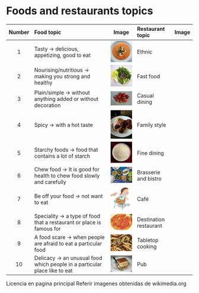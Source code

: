 # **Foods and restaurants topics**

**Number** |**Food topic** | **Image** | **Restaurant topic** | **Image**
:--: |:-- | :--: | :-- | :--:
1 | Tasty -> delicious, appetizing, good to eat |![](https://github.com/fgcoca/English-topics/blob/master/128px/Tasty.jpg) | Ethnic | ![]()
2 | Nourising/nutritious -> making you strong and healthy| ![](https://github.com/fgcoca/English-topics/blob/master/128px/Salad.jpg) | Fast food | ![]()
3 | Plain/simple -> without anything added or without decoration | ![](https://github.com/fgcoca/English-topics/blob/master/128px/Tomatoes.jpg) | Casual dining | ![]()
4 | Spicy -> with a hot taste | ![](https://github.com/fgcoca/English-topics/blob/master/128px/Chicken_Tikka.jpg) | Family style | ![]()
5 | Starchy foods -> food that contains a lot of starch | ![](https://github.com/fgcoca/English-topics/blob/master/128px/Rice.jpg) | Fine dining | ![]()
6 | Chew food -> It is good for health to chew food slowly and carefully | ![](https://github.com/fgcoca/English-topics/blob/master/128px/Thai_lunch.jpg) | Brasserie and bistro | ![]()
7 | Be off your food -> not want to eat | ![](https://github.com/fgcoca/English-topics/blob/master/128px/BabyRE.png) | Café | ![]()
8 | Speciality -> a type of food that a restaurant or place is famous for | ![](https://github.com/fgcoca/English-topics/blob/master/128px/pizza.jpg) | Destination restaurant | ![]()
9 | A food scare -> when people are afraid to eat a particular food | ![](https://github.com/fgcoca/English-topics/blob/master/128px/worm.jpg) | Tabletop cooking | ![]()
10 | Delicacy -> an unusual food which people in a particular place like to eat | ![](https://github.com/fgcoca/English-topics/blob/master/128px/Tiramisu.jpg) | Pub | ![]()

Licencia en pagina principal
Referir imagenes obtenidas de wikimedia.org





